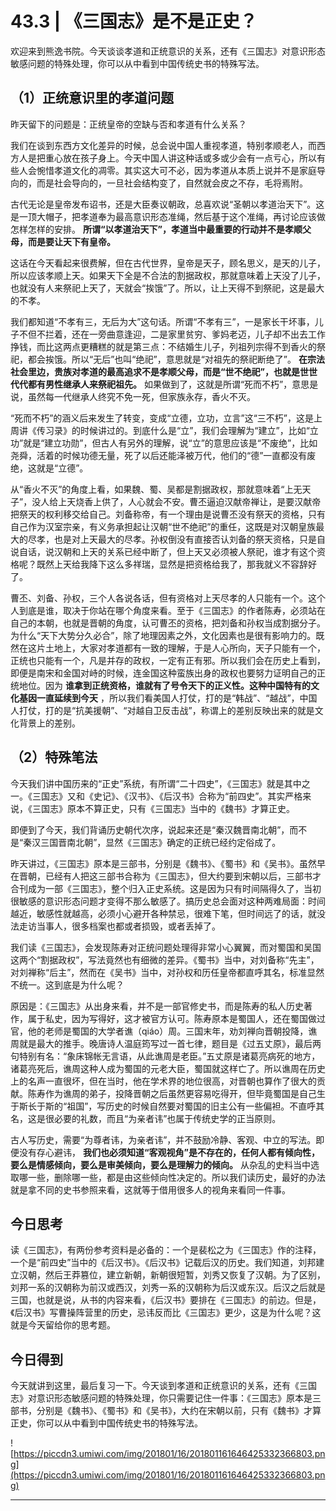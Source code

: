# 43.3 | 《三国志》是不是正史？

欢迎来到熊逸书院。今天谈谈孝道和正统意识的关系，还有《三国志》对意识形态敏感问题的特殊处理，你可以从中看到中国传统史书的特殊写法。

## （1）正统意识里的孝道问题

昨天留下的问题是：正统皇帝的空缺与否和孝道有什么关系？

我们在谈到东西方文化差异的时候，总会说中国人重视孝道，特别孝顺老人，而西方人是把重心放在孩子身上。今天中国人讲这种话或多或少会有一点亏心，所以有些人会惋惜孝道文化的凋零。其实这大可不必，因为孝道从本质上说并不是家庭导向的，而是社会导向的，一旦社会结构变了，自然就会皮之不存，毛将焉附。

古代无论是皇帝发布诏书，还是大臣奏议朝政，总喜欢说“圣朝以孝道治天下”。这是一顶大帽子，把孝道奉为最高意识形态准绳，然后基于这个准绳，再讨论应该做怎样怎样的安排。 **所谓“以孝道治天下”，孝道当中最重要的行动并不是孝顺父母，而是要让天下有皇帝。**

这话在今天看起来很费解，但在古代世界，皇帝是天子，顾名思义，是天的儿子，所以应该孝顺上天。如果天下全是不合法的割据政权，那就意味着上天没了儿子，也就没有人来祭祀上天了，天就会“挨饿”了。所以，让上天得不到祭祀，这是最大的不孝。

我们都知道“不孝有三，无后为大”这句话。所谓“不孝有三”，一是家长干坏事，儿子不但不拦着，还在一旁曲意逢迎，二是家里贫穷、爹妈老迈，儿子却不出去工作挣钱，而比这两点更糟糕的就是第三点：不结婚生儿子，列祖列宗得不到香火的祭祀，都会挨饿。所以“无后”也叫“绝祀”，意思就是“对祖先的祭祀断绝了”。 **在宗法社会里边，贵族对孝道的最高追求不是孝顺父母，而是“世不绝祀”，也就是世世代代都有男性继承人来祭祀祖先。** 如果做到了，这就是所谓“死而不朽”，意思是说，虽然每一代继承人终究不免一死，但家族永存，香火不灭。

“死而不朽”的涵义后来发生了转变，变成“立德，立功，立言”这“三不朽”，这是上周讲《传习录》的时候讲过的。到底什么是“立”，我们会理解为“建立”，比如“立功”就是“建立功勋”，但古人有另外的理解，说“立”的意思应该是“不废绝”，比如尧舜，活着的时候功德无量，死了以后还能泽被万代，他们的“德”一直都没有废绝，这就是“立德”。

从“香火不灭”的角度上看，如果魏、蜀、吴都是割据政权，那就意味着“上无天子”，没人给上天烧香上供了，人心就会不安。曹丕逼迫汉献帝禅让，是要汉献帝把祭天的权利移交给自己。刘备称帝，有一个理由是说曹丕没有祭天的资格，只有自己作为汉室宗亲，有义务承担起让汉朝“世不绝祀”的重任，这既是对汉朝皇族最大的尽孝，也是对上天最大的尽孝。孙权倒没有直接否认刘备的祭天资格，只是自说自话，说汉朝和上天的关系已经中断了，但上天又必须被人祭祀，谁才有这个资格呢？既然上天给我降下这么多祥瑞，显然是把资格给我了，那我就义不容辞好了。

曹丕、刘备、孙权，三个人各说各话，但有资格对上天尽孝的人只能有一个。这个人到底是谁，取决于你站在哪个角度来看。至于《三国志》的作者陈寿，必须站在自己的本朝，也就是晋朝的角度，认可曹丕的资格，把刘备和孙权当成割据分子。为什么“天下大势分久必合”，除了地理因素之外，文化因素也是很有影响力的。既然在这片土地上，大家对孝道都有一致的理解，于是人心所向，天子只能有一个，正统也只能有一个，凡是并存的政权，一定有正有邪。所以我们会在历史上看到，即便是南宋和金国对峙的时候，连金国这种蛮族出身的政权也要努力证明自己的正统地位。因为 **谁拿到正统资格，谁就有了号令天下的正义性。这种中国特有的文化基因一直延续到今天** ，所以我们看美国人打仗，打的是“韩战”、“越战”，中国人打仗，打的是“抗美援朝”、“对越自卫反击战”，称谓上的差别反映出来的就是文化背景上的差别。

## （2）特殊笔法

今天我们讲中国历来的“正史”系统，有所谓“二十四史”，《三国志》就是其中之一。《三国志》又和《史记》、《汉书》、《后汉书》合称为“前四史”。其实严格来说，《三国志》原本不算正史，只有《三国志》当中的《魏书》才算正史。

即便到了今天，我们背诵历史朝代次序，说起来还是“秦汉魏晋南北朝”，而不是“秦汉三国晋南北朝”，显然《三国志》确定的正统已经约定俗成了。

昨天讲过，《三国志》原本是三部书，分别是《魏书》、《蜀书》和《吴书》。虽然早在晋朝，已经有人把这三部书合称为《三国志》，但大约要到宋朝以后，三部书才合刊成为一部《三国志》，整个归入正史系统。这是因为只有时间隔得久了，当初很敏感的意识形态问题才变得不那么敏感了。搞历史总会面对这种两难局面：时间越近，敏感性就越高，必须小心避开各种禁忌，很难下笔，但时间远了的话，就没法走访当事人，很多档案也都或者损毁，或者丢掉了。

我们读《三国志》，会发现陈寿对正统问题处理得非常小心翼翼，而对蜀国和吴国这两个“割据政权”，写法竟然也有细微的差异。《蜀书》当中，对刘备称“先主”，对刘禅称“后主”，然而在《吴书》当中，对孙权和历任皇帝都直呼其名，标准显然不统一。这到底是为什么呢？

原因是：《三国志》从出身来看，并不是一部官修史书，而是陈寿的私人历史著作，属于私史，因为写得好，这才被官方认可。陈寿原本是蜀国人，还在蜀国做过官，他的老师是蜀国的大学者谯（qiáo）周。三国末年，劝刘禅向晋朝投降，谯周就是最大的推手。晚唐诗人温庭筠写过一首七律，题目是《过五丈原》，最后两句特别有名：“象床锦帐无言语，从此谯周是老臣。”五丈原是诸葛亮病死的地方，诸葛亮死后，谯周这种人成为蜀国的元老大臣，蜀国就这样亡了。所以谯周在历史上的名声一直很坏，但在当时，他在学术界的地位很高，对晋朝也算作了很大的贡献。陈寿作为谯周的弟子，投降晋朝之后虽然更容易吃得开，但毕竟蜀国是自己生于斯长于斯的“祖国”，写历史的时候自然要对蜀国的旧主公有一些偏袒。不直呼其名，这是很必要的礼数，而且“为亲者讳”也属于传统史学的正当原则。

古人写历史，需要“为尊者讳，为亲者讳”，并不鼓励冷静、客观、中立的写法。即便没有存心避讳， **我们也必须知道“客观视角”是不存在的，任何人都有倾向性，要么是情感倾向，要么是审美倾向，要么是理解力的倾向。** 从杂乱的史料当中选取哪一些，删除哪一些，都是由这些倾向性决定的。所以我们读历史，最好的办法就是拿不同的史书参照来看，这就等于借用很多人的视角来看同一件事。

## 今日思考

读《三国志》，有两份参考资料是必备的：一个是裴松之为《三国志》作的注释，一个是“前四史”当中的《后汉书》。《后汉书》记载后汉的历史。我们知道，刘邦建立汉朝，然后王莽篡位，建立新朝，新朝很短暂，刘秀又恢复了汉朝。为了区别，刘邦一系的汉朝称为前汉或西汉，刘秀一系的汉朝称为后汉或东汉。后汉之后就是三国，也就是说，从书的内容来看，《后汉书》要排在《三国志》的前边。但是，《后汉书》写曹操阵营里的历史，忌讳反而比《三国志》更少，这是为什么呢？这就是今天留给你的思考题。

## 今日得到

今天就讲到这里，最后复习一下。今天谈到孝道和正统意识的关系，还有《三国志》对意识形态敏感问题的特殊处理，你只需要记住一件事：《三国志》原本是三部书，分别是《魏书》、《蜀书》和《吴书》，大约在宋朝以前，只有《魏书》才算正史，你可以从中看到中国传统史书的特殊写法。

![https://piccdn3.umiwi.com/img/201801/16/201801161646425332366803.png](https://piccdn3.umiwi.com/img/201801/16/201801161646425332366803.png)

---
